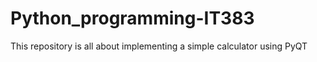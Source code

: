 # Python_programming-IT383
This repository is all about implementing a simple calculator using PyQT 
